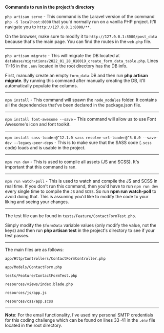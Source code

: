 ****Commands to run in the project's directory****

`php artisan serve` - This command is the Laravel version of the command `php -S localhost:8000` that you'd normally run on a vanilla PHP project. It'll navigate you to `http://127.0.0.1:8000/**`.

On the browser, make sure to modify it to `http://127.0.0.1:8000/post_data` because that's the main page.  You can find the routes in the `web.php` file.
_____
`php artisan migrate` - This will migrate the DB located at `database/migrations/2022_01_28_010019_create_form_data_table.php`.  Lines 11-16 in the `.env` located in the root directory has the DB info.  

First, manually create an empty `form_data` DB and then run **php artisan migrate**.  By running this command after manually creating the DB, it'll automatically populate the columns.
___
`npm install` - This command will spawn the `node_modules` folder. It contains all the dependencies that've been declared in the package.json file.
___
`npm install font-awesome --save` - This command will allow us to use Font Awesome's icon and font toolkit. 
___
`npm install sass-loader@^12.1.0 sass resolve-url-loader@^5.0.0 --save-dev --legacy-peer-deps` - This is to make sure that the SASS code (`.scss` code) loads and is usable in the project. 
___
`npm run dev` - This is used to compile all assets (JS and SCSS).  It's important that this command is ran.
___
`npm run watch-poll` - This is used to watch and compile the JS and SCSS in real time.  If you don't run this command, then you'd have to run `npm run dev` every single time to compile the `JS` and `SCSS`.  So run **npm run watch-poll** to avoid doing that.  This is assuming you'd like to modify the code to your liking and seeing your changes.    
___

The test file can be found in `tests/Feature/ContactFormTest.php`.

Simply modify the `$formData` variable values (only modify the value, not the keys) and then run **php artisan test** in the project's directory to see if your test passes.
___

The main files are as follows:

`app/Http/Controllers/ContactFormController.php`

`app/Models/ContactForm.php`

`tests/Feature/ContactFormTest.php`

`resources/views/index.blade.php`

`resources/js/app.js`

`resources/css/app.scss`

---
**Note:** For the email functionality, I've used my personal SMTP credentials for this coding challenge which can be found on lines 33-41 in the `.env` file located in the root directory. 
